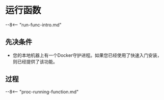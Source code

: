 # 运行函数

--8<-- "run-func-intro.md"

## 先决条件

- 您的本地机器上有一个Docker守护进程。如果您已经使用了快速入门安装，则已经提供了该功能。

## 过程

--8<-- "proc-running-function.md"
